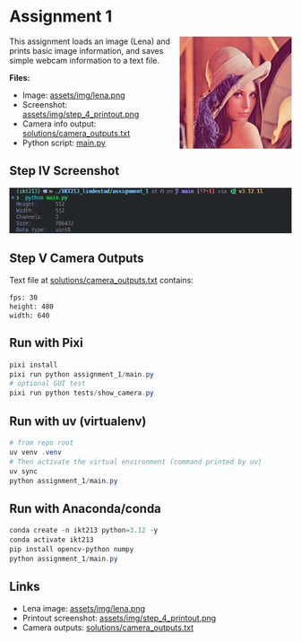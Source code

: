 # Assignment 1

<img src="assets/img/lena.png" alt="Lena" align="right" width="200" style="margin-left: 16px; margin-bottom: 8px;" />

This assignment loads an image (Lena) and prints basic image information, and saves simple webcam information to a text file.

**Files:**

- Image: [assets/img/lena.png](assets/img/lena.png)
- Screenshot: [assets/img/step_4_printout.png](assets/img/step_4_printout.png)
- Camera info output: [solutions/camera_outputs.txt](solutions/camera_outputs.txt)
- Python script: [main.py](main.py)

## Step IV Screenshot

![Step IV Screenshot](assets/img/step_4_printout.png)

## Step V Camera Outputs

Text file at [solutions/camera_outputs.txt](solutions/camera_outputs.txt) contains:

```text
fps: 30
height: 480
width: 640
```

## Run with Pixi

```powershell
pixi install
pixi run python assignment_1/main.py
# optional GUI test
pixi run python tests/show_camera.py
```

## Run with uv (virtualenv)

```powershell
# from repo root
uv venv .venv
# Then activate the virtual environment (command printed by uv)
uv sync
python assignment_1/main.py
```

## Run with Anaconda/conda

```powershell
conda create -n ikt213 python=3.12 -y
conda activate ikt213
pip install opencv-python numpy
python assignment_1/main.py
```

## Links

- Lena image: [assets/img/lena.png](assets/img/lena.png)
- Printout screenshot: [assets/img/step_4_printout.png](assets/img/step_4_printout.png)
- Camera outputs: [solutions/camera_outputs.txt](solutions/camera_outputs.txt)
